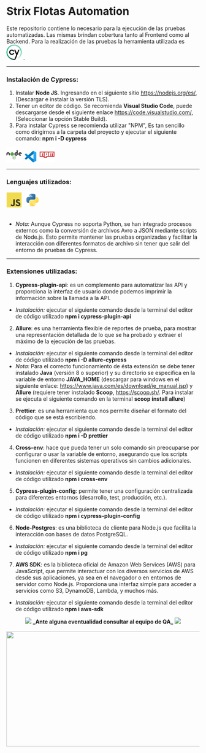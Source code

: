 # Strix Flotas Automation
 
Este repositorio contiene lo necesario para la ejecución de las pruebas automatizadas.
Las mismas brindan cobertura tanto al Frontend como al Backend.
Para la realización de las pruebas la herramienta utilizada es <img src="https://github.com/devicons/devicon/blob/master/icons/cypressio/cypressio-original.svg" title="Cypress" alt="CypressIO" width="40" height="40">&nbsp;.
 
---
 
### Instalación de Cypress:
 
1. Instalar **Node JS**. Ingresando en el siguiente sitio https://nodejs.org/es/, (Descargar e instalar la versión TLS).
2. Tener un editor de código. Se recomienda **Visual Studio Code**, puede descargarse desde el siguiente enlace https://code.visualstudio.com/, (Seleccionar la opción Stable Build).
3. Para instalar Cypress se recomienda utilizar "NPM", Es tan sencillo como dirigirnos a la carpeta del proyecto y ejecutar el siguiente comando:
**npm i -D cypress**
 
<div>
  <img src="https://github.com/devicons/devicon/blob/master/icons/nodejs/nodejs-original-wordmark.svg" title="NodeJS" alt="NodeJS" width="40" height="40"/>&nbsp;
  <img src="https://github.com/devicons/devicon/blob/master/icons/vscode/vscode-original.svg" title="VS Code" **alt="vscode" width="30" height="30"/>&nbsp;
  <img src="https://github.com/devicons/devicon/blob/master/icons/npm/npm-original-wordmark.svg" title="NPM" **alt="NPM" width="40" height="40"/>&nbsp;
</div>
 
---
 
### Lenguajes utilizados:
 
<div>
  <img src="https://github.com/devicons/devicon/blob/master/icons/javascript/javascript-original.svg" title="JavaScript" alt="JavaScript" width="40" height="40"/>&nbsp;
  <img src="https://github.com/devicons/devicon/blob/master/icons/python/python-original.svg" title="Python" **alt="Python" width="40" height="40"/>&nbsp;
</div>
<br>
 
- *Nota:* Aunque Cypress no soporta Python, se han integrado procesos externos como la conversión de archivos Avro a JSON mediante scripts de Node.js. Esto permite mantener las pruebas organizadas y facilitar la interacción con diferentes formatos de archivo sin tener que salir del entorno de pruebas de Cypress.
 
---
 
### Extensiones utilizadas:
 
1. **Cypress-plugin-api**: es un complemento para automatizar las API y proporciona la interfaz de usuario donde podemos imprimir la información sobre la llamada a la API.
- *Instalación:* ejecutar el siguiente comando desde la terminal del editor de código utilizado **npm i cypress-plugin-api**
2. **Allure**: es una herramienta flexible de reportes de prueba, para mostrar una representación detallada de lo que se ha probado y extraer el máximo de la ejecución de las pruebas.
- *Instalación:* ejecutar el siguiente comando desde la terminal del editor de código utilizado **npm i -D allure-cypress**
- *Nota:* Para el correcto funcionamiento de ésta extensión se debe tener instalado **Java** (versión 8 o superior) y su directorio se especifica en la variable de entorno **JAVA_HOME** (descargar para windows en el siguiente enlace: https://www.java.com/es/download/ie_manual.jsp) y **Allure** (requiere tener instalado **Scoop**, https://scoop.sh/. Para instalar se ejecuta el siguiente comando en la terminal **scoop install allure**)
3. **Prettier**: es una herramienta que nos permite diseñar el formato del código que se está escribiendo.
- *Instalación:* ejecutar el siguiente comando desde la terminal del editor de código utilizado **npm i -D prettier**
4. **Cross-env**: hace que pueda tener un solo comando sin preocuparse por configurar o usar la variable de entorno, asegurando que los scripts funcionen en diferentes sistemas operativos sin cambios adicionales.
- *Instalación:* ejecutar el siguiente comando desde la terminal del editor de código utilizado **npm i cross-env**
5. **Cypress-plugin-config**: permite tener una configuración centralizada para diferentes entornos (desarrollo, test, producción, etc.).
- *Instalación:* ejecutar el siguiente comando desde la terminal del editor de código utilizado **npm i cypress-plugin-config**
6. **Node-Postgres**: es una biblioteca de cliente para Node.js que facilita la interacción con bases de datos PostgreSQL.
- *Instalación:* ejecutar el siguiente comando desde la terminal del editor de código utilizado **npm i pg**
7. **AWS SDK**: es la biblioteca oficial de Amazon Web Services (AWS) para JavaScript, que permite interactuar con los diversos servicios de AWS desde sus aplicaciones, ya sea en el navegador o en entornos de servidor como Node.js. Proporciona una interfaz simple para acceder a servicios como S3, DynamoDB, Lambda, y muchos más.
- *Instalación:* ejecutar el siguiente comando desde la terminal del editor de código utilizado **npm i aws-sdk**
 
<div align="center">
    <img src="https://media.giphy.com/media/WUlplcMpOCEmTGBtBW/giphy.gif" width="60">
    <strong>_Ante alguna eventualidad consultar al equipo de QA_</strong>
    <img src="https://media.giphy.com/media/WUlplcMpOCEmTGBtBW/giphy.gif" width="60">
</div>
 
<br>
</div>
<div align="center">
  <img src="https://media.giphy.com/media/dWesBcTLavkZuG35MI/giphy.gif" width="600" height="300"/>
</div>

